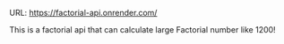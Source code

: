 URL: https://factorial-api.onrender.com/

This is a factorial api that can calculate large Factorial number like 1200!
